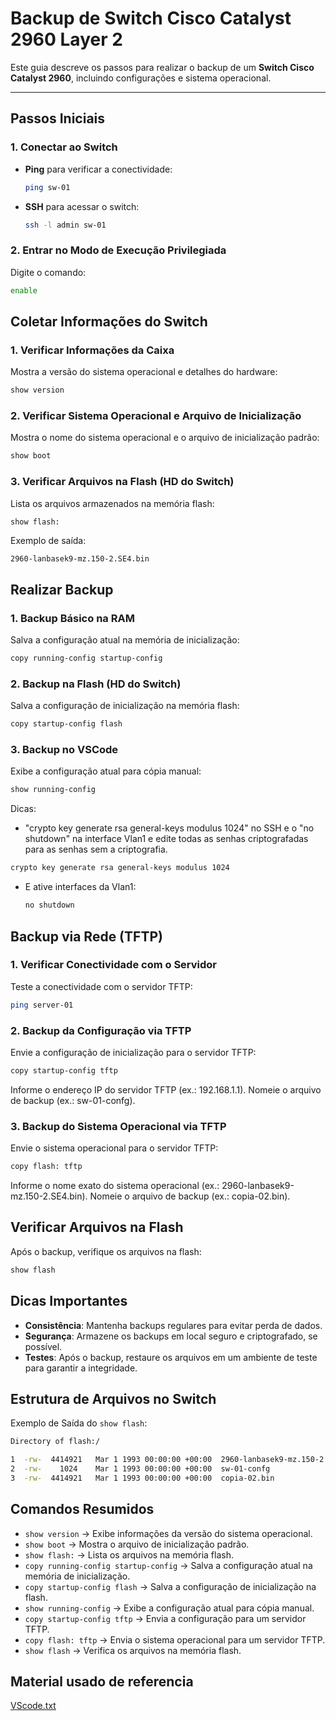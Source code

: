 # Backup de Switch Cisco Catalyst 2960 Layer 2

Este guia descreve os passos para realizar o backup de um **Switch Cisco Catalyst 2960**, incluindo configurações e sistema operacional.

---

## Passos Iniciais

### 1. Conectar ao Switch

- **Ping** para verificar a conectividade:
  ```bash
  ping sw-01
  ```
- **SSH** para acessar o switch:
  ```bash
  ssh -l admin sw-01
  ```

### 2. Entrar no Modo de Execução Privilegiada

Digite o comando:
  ```bash
  enable
  ```

## Coletar Informações do Switch

### 1. Verificar Informações da Caixa

Mostra a versão do sistema operacional e detalhes do hardware:
  ```bash
  show version
  ```

### 2. Verificar Sistema Operacional e Arquivo de Inicialização

Mostra o nome do sistema operacional e o arquivo de inicialização padrão:
  ```bash
  show boot
  ```

### 3. Verificar Arquivos na Flash (HD do Switch)

Lista os arquivos armazenados na memória flash:
  ```bash
  show flash:
  ```
Exemplo de saída:
  ```
  2960-lanbasek9-mz.150-2.SE4.bin
  ```

## Realizar Backup

### 1. Backup Básico na RAM

Salva a configuração atual na memória de inicialização:
  ```bash
  copy running-config startup-config
  ```

### 2. Backup na Flash (HD do Switch)

Salva a configuração de inicialização na memória flash:
  ```bash
  copy startup-config flash
  ```

### 3. Backup no VSCode

Exibe a configuração atual para cópia manual:
  ```bash
  show running-config
  ```
Dicas:
  - "crypto key generate rsa general-keys modulus 1024" no SSH e o "no shutdown" na interface Vlan1 e edite todas as senhas criptografadas para as senhas sem a criptografia.
  ```bash
  crypto key generate rsa general-keys modulus 1024
  ```
- E ative interfaces da Vlan1:
  ```bash
  no shutdown
  ```


## Backup via Rede (TFTP)

### 1. Verificar Conectividade com o Servidor

Teste a conectividade com o servidor TFTP:
  ```bash
  ping server-01
  ```

### 2. Backup da Configuração via TFTP

Envie a configuração de inicialização para o servidor TFTP:
  ```bash
  copy startup-config tftp
  ```
Informe o endereço IP do servidor TFTP (ex.: 192.168.1.1).
Nomeie o arquivo de backup (ex.: sw-01-confg).

### 3. Backup do Sistema Operacional via TFTP

Envie o sistema operacional para o servidor TFTP:
  ```bash
  copy flash: tftp
  ```
Informe o nome exato do sistema operacional (ex.: 2960-lanbasek9-mz.150-2.SE4.bin).
Nomeie o arquivo de backup (ex.: copia-02.bin).

## Verificar Arquivos na Flash

Após o backup, verifique os arquivos na flash:
  ```bash
  show flash
  ```

## Dicas Importantes

- **Consistência**: Mantenha backups regulares para evitar perda de dados.
- **Segurança**: Armazene os backups em local seguro e criptografado, se possível.
- **Testes**: Após o backup, restaure os arquivos em um ambiente de teste para garantir a integridade.

## Estrutura de Arquivos no Switch

Exemplo de Saída do `show flash`:
```bash
Directory of flash:/

1  -rw-  4414921   Mar 1 1993 00:00:00 +00:00  2960-lanbasek9-mz.150-2.SE4.bin
2  -rw-    1024    Mar 1 1993 00:00:00 +00:00  sw-01-confg
3  -rw-  4414921   Mar 1 1993 00:00:00 +00:00  copia-02.bin
```

## Comandos Resumidos

- `show version` → Exibe informações da versão do sistema operacional.
- `show boot` → Mostra o arquivo de inicialização padrão.
- `show flash:` → Lista os arquivos na memória flash.
- `copy running-config startup-config` → Salva a configuração atual na memória de inicialização.
- `copy startup-config flash` → Salva a configuração de inicialização na flash.
- `show running-config` → Exibe a configuração atual para cópia manual.
- `copy startup-config tftp` → Envia a configuração para um servidor TFTP.
- `copy flash: tftp` → Envia o sistema operacional para um servidor TFTP.
- `show flash` → Verifica os arquivos na memória flash.


## Material usado de referencia
[VScode.txt](https://github.com/user-attachments/files/18791181/VScode.txt)
